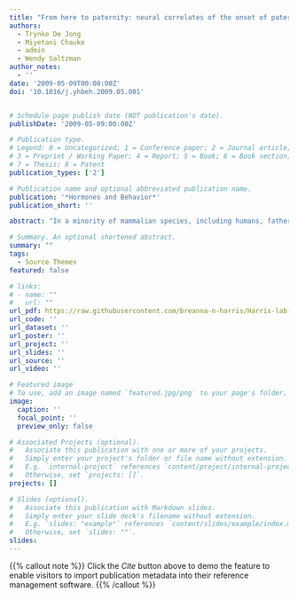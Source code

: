 ```yaml
---
title: "From here to paternity: neural correlates of the onset of paternal behavior in California mice (Peromyscus californicus)"
authors:
  - Trynke De Jong
  - Miyetani Chauke
  - admin
  - Wendy Saltzman
author_notes:
  - ''
date: '2009-05-09T00:00:00Z'
doi: '10.1016/j.yhbeh.2009.05.001'


# Schedule page publish date (NOT publication's date).
publishDate: '2009-05-09:00:00Z'

# Publication type.
# Legend: 0 = Uncategorized; 1 = Conference paper; 2 = Journal article;
# 3 = Preprint / Working Paper; 4 = Report; 5 = Book; 6 = Book section;
# 7 = Thesis; 8 = Patent
publication_types: ['2']

# Publication name and optional abbreviated publication name.
publication: '*Hormones and Behavior*'
publication_short: ''

abstract: "In a minority of mammalian species, including humans, fathers play a significant role in infant care. Compared to maternal behavior, the neural and hormonal bases of paternal care are poorly understood. We analyzed behavioral, neuronal and neuropeptide responses towards unfamiliar pups in biparental California mice, comparing males housed with another male (virgin males) or with a female before (paired males) or after (new fathers) the birth of their first litter. New fathers approached pups more rapidly and spent more time engaging in paternal behavior than virgin males. In each cage housing two virgin males, one was spontaneously paternal and one was not. New fathers and paired males spent more time sniffing and touching a wire mesh ball containing a newborn pup than virgin males. Only new fathers showed significantly increased Fos-like immunoreactivity in the medial preoptic nucleus (MPO) following exposure to a pup-containing ball, as compared to an empty ball. Moreover, Fos-LIR in the bed nucleus of the stria terminalis (STMV and STMPM) and caudal dorsal raphe nucleus (DRC) was increased in new fathers, independent of test condition. No differences were found among the groups in Fos-LIR in oxytocinergic or vasopressinergic neurons. These results suggest that sexual and paternal experiences facilitate paternal behavior, but other cues play a role as well. Paternal experience increases Fos-LIR induced by distal pup cues in the MPO, but not in oxytocin and vasopressin neurons. Fatherhood also appears to alter neurotransmission in the BNST and DRC, regions implicated in emotionality and stress-responsiveness."

# Summary. An optional shortened abstract.
summary: ""
tags:
  - Source Themes
featured: false

# links:
# - name: ""
#   url: ""
url_pdf: https://raw.githubusercontent.com/breanna-n-harris/Harris-lab-website/60ea9552655fc359905a916c202ee4eefd4c1cd3/content/publication/de_Jong_etal_2009_HormBehav_here_to_paternity/de_Jong_etal_2009_HormBehav_here_to_paternity.pdf
url_code: ''
url_dataset: ''
url_poster: ''
url_project: ''
url_slides: ''
url_source: ''
url_video: ''

# Featured image
# To use, add an image named `featured.jpg/png` to your page's folder.
image:
  caption: ''
  focal_point: ''
  preview_only: false

# Associated Projects (optional).
#   Associate this publication with one or more of your projects.
#   Simply enter your project's folder or file name without extension.
#   E.g. `internal-project` references `content/project/internal-project/index.md`.
#   Otherwise, set `projects: []`.
projects: []

# Slides (optional).
#   Associate this publication with Markdown slides.
#   Simply enter your slide deck's filename without extension.
#   E.g. `slides: "example"` references `content/slides/example/index.md`.
#   Otherwise, set `slides: ""`.
slides:
---
```


{{% callout note %}}
Click the _Cite_ button above to demo the feature to enable visitors to import publication metadata into their reference management software.
{{% /callout %}}
